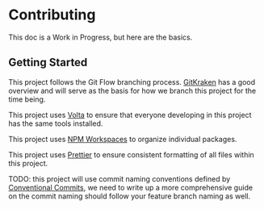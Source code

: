 # Contributing

This doc is a Work in Progress, but here are the basics.

## Getting Started

This project follows the Git Flow branching process. [GitKraken](https://www.gitkraken.com/learn/git/git-flow) has a good overview and will serve as the basis for how we branch this project for the time being.

This project uses [Volta](https://volta.sh/) to ensure that everyone developing in this project has the same tools installed.

This project uses [NPM Workspaces](https://docs.npmjs.com/cli/v7/using-npm/workspaces) to organize individual packages.

This project uses [Prettier](https://prettier.io/) to ensure consistent formatting of all files within this project.

TODO: this project will use commit naming conventions defined by [Conventional Commits](https://www.conventionalcommits.org/en/v1.0.0/), we need to write up a more comprehensive guide on the commit naming should follow your feature branch naming as well.
